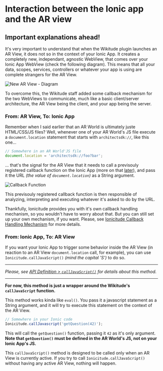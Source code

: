 # Interaction between the Ionic app and the AR view

## Important explanations ahead!

It's very important to understand that when the Wikitude plugin launches an AR View, it does not so in the context of your Ionic App. It creates a completely new, independant, agnostic WebView, that comes over your Ionic App WebView (check the following diagram). This means that all your data, scopes, services, controllers or whatever your app is using are complete strangers for the AR View.

![New AR View - Diagram](https://github.com/Tazaf/ionicitude/blob/master/docs/new-ar-view.jpg)

To overcome this, the Wikitude staff added some callback mechanism for the two WebViews to communicate, much like a basic client/server architecture, the AR View being the client, and your app being the server.

### From: AR View, To: Ionic App

Remember when I said earlier that an AR World is ultimately juste HTML/CSS/JS files? Well, whenever one of your AR World's JS file execute a `document.location` statement that starts with `architectsdk://`, like this one...

```javascript
// Somewhere in an AR World'JS file
document.location = 'architectsdk://foo?bar';
```

... that's the signal for the AR View that it needs to call a previsouly registered callback function on the Ionic App (more on that [later](https://github.com/Tazaf/ionicitude/wiki/Ionicitude-Callback-Handling-Mechanism-(CHM))), and pass it the URL _(the value of `document.location`)_ as a String argument.

![Callback Function](https://github.com/Tazaf/ionicitude/blob/master/docs/callback-function.jpg)

This previsouly registered callback function is then responsible of analyzing, interpreting and executing whatever it's asked to do by the URL.

Thankfully, Ionicitude provides you with it's own callback handling mechanism, so you wouldn't have to worry about that. But you can still set up your own mechanism, if you want. Please, see [Ionicitude Callback Handling Mechanism](https://github.com/Tazaf/ionicitude/wiki/Ionicitude-Callback-Handling-Mechanism-(CHM)) for more details.

### From: Ionic App, To: AR View
If you want your Ionic App to trigger some behavior inside the AR View (in reaction to an AR View `document.location` call, for example), you can use `Ionicitude.callJavaScript()` _(mind the capital 'S')_ to do so.

----------
_Please, see [API Definition > `callJavaScript()`](https://github.com/Tazaf/ionicitude/wiki/API-Definition#calljavascript) for details about this method._

----------


**For now, this method is just a wrapper around the Wikitude's `callJavaScript` function.**

This method works kinda like `eval()`. You pass it a javascript statement as a String argument, and it will try to execute this statement on the context of the AR View. 

```javascript
// Somewhere in your Ionic code
Ionicitude.callJavascript('getQuestion(42)');
```

This will call the `getQuestion()` function, passing it `42` as it's only argument.
**Note that `getQuestion()` must be defined in the AR World's JS, not on your Ionic App's JS.**

This `callJavaScript()` method is designed to be called only when an AR View is currently active. If you try to call `Ionicitude.callJavaScript()` without having any active AR View, nothing will happen.